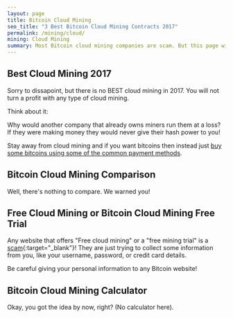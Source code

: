 ```yaml
---
layout: page
title: Bitcoin Cloud Mining
seo_title: "3 Best Bitcoin Cloud Mining Contracts 2017"
permalink: /mining/cloud/
mining: Cloud Mining
summary: Most Bitcoin cloud mining companies are scam. But this page will show you the ones you can trust. 
---
```


## Best Cloud Mining 2017

Sorry to dissapoint, but there is no BEST cloud mining in 2017. You will not turn a profit with any type of cloud mining. 

Think about it: 

Why would another company that already owns miners run them at a loss? If they were making money they would never give their hash power to you! 

Stay away from cloud mining and if you want bitcoins then instead just [buy some bitcoins using some of the common payment methods](/buy-bitcoin/).

## Bitcoin Cloud Mining Comparison

Well, there's nothing to compare. We warned you! 

## Free Cloud Mining or Bitcoin Cloud Mining Free Trial

Any website that offers "Free cloud mining" or a "free mining trial" is a [scam](https://www.cryptocompare.com/mining/guides/how-to-identify-a-bitcoin-or-ethereum-cloud-mining-scam/){:target="_blank"}! They are just trying to collect some information from you, like your username, password, or credit card details. 

Be careful giving your personal information to any Bitcoin website! 

## Bitcoin Cloud Mining Calculator

Okay, you got the idea by now, right? (No calculator here). 